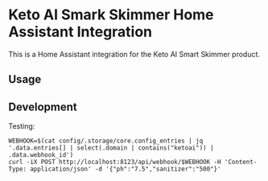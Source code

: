 # Keto AI Smark Skimmer Home Assistant Integration

This is a Home Assistant integration for the Keto AI Smart Skimmer product.

## Usage

## Development

Testing:

```
WEBHOOK=$(cat config/.storage/core.config_entries | jq '.data.entries[] | select(.domain | contains("ketoai")) | .data.webhook_id')
curl -iX POST http://localhost:8123/api/webhook/$WEBHOOK -H 'Content-Type: application/json' -d '{"ph":"7.5","sanitizer":"500"}'
